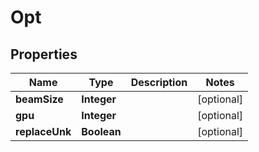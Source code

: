 

# Opt


## Properties

| Name | Type | Description | Notes |
|------------ | ------------- | ------------- | -------------|
|**beamSize** | **Integer** |  |  [optional] |
|**gpu** | **Integer** |  |  [optional] |
|**replaceUnk** | **Boolean** |  |  [optional] |



